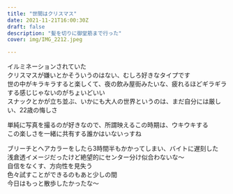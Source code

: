 ```yaml
---
title: "世間はクリスマス"
date: 2021-11-21T16:00:30Z
draft: false
description: "髪を切りに御堂筋まで行った"
cover: img/IMG_2212.jpeg

---
```


イルミネーションされていた  
クリスマスが嫌いとかそういうのはない、むしろ好きなタイプです  
世の中がキラキラすると楽しくて、夜の飲み屋街みたいな、疲れるほどギラギラする感じじゃないのがちょいどいい  
スナックとかが立ち並ぶ、いかにも大人の世界というのは、まだ自分には厳しい、22歳の悔しさ  

単純に写真を撮るのが好きなので、所謂映えるこの時期は、ウキウキする  
この楽しさを一緒に共有する誰かはいないっすね  

ブリーチとヘアカラーをしたら3時間半もかかってしまい、バイトに遅刻した  
浅倉透イメージだったけど絶望的にセンター分け似合わないな〜  
自信をなくす、方向性を見失う  
色々試すことができるのもあと少しの間  
今日はもっと散歩したかったな〜  
